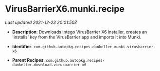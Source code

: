 # VirusBarrierX6.munki.recipe

_Last updated 2021-12-23 20:01:50Z_

- **Description**: Downloads Intego VirusBarrier X6 installer, creates an 'installs' key from the VirusBarrier app and imports it into Munki.

- **Identifier**: `com.github.autopkg.recipes-dankeller.munki.virusbarrier-x6`

- **Parent Recipes**: `com.github.autopkg.recipes-dankeller.download.virusbarrier-x6`
